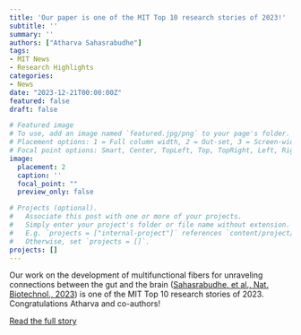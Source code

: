 ```yaml
---
title: 'Our paper is one of the MIT Top 10 research stories of 2023!'
subtitle: ''
summary: ''
authors: ["Atharva Sahasrabudhe"]
tags:
- MIT News
- Research Highlights
categories:
- News
date: "2023-12-21T00:00:00Z"
featured: false
draft: false

# Featured image
# To use, add an image named `featured.jpg/png` to your page's folder.
# Placement options: 1 = Full column width, 2 = Out-set, 3 = Screen-width
# Focal point options: Smart, Center, TopLeft, Top, TopRight, Left, Right, BottomLeft, Bottom, BottomRight
image:
  placement: 2
  caption: ''
  focal_point: ""
  preview_only: false

# Projects (optional).
#   Associate this post with one or more of your projects.
#   Simply enter your project's folder or file name without extension.
#   E.g. `projects = ["internal-project"]` references `content/project/deep-learning/index.md`.
#   Otherwise, set `projects = []`.
projects: []
---
```

Our work on the development of multifunctional fibers for unraveling connections between the gut and the brain ([Sahasrabudhe, et al., Nat. Biotechnol., 2023](https://bioelectronics.mit.edu/publication/shahriari-2023-multifunctional/)) is one of the MIT Top 10 research stories of 2023. Congratulations Atharva and co-authors!

 [Read the full story](https://news.mit.edu/2023/mits-top-research-stories-1221)